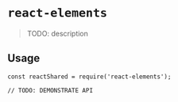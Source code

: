 # `react-elements`

> TODO: description

## Usage

```
const reactShared = require('react-elements');

// TODO: DEMONSTRATE API
```
